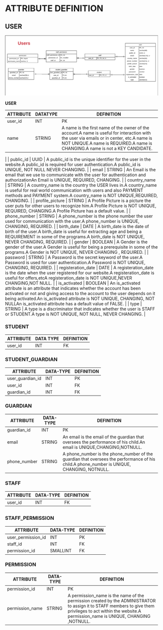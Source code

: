 # **ATTRIBUTE DEFINITION**

## **USER**

![](./img/users-model.png)

**USER**

| ATTRIBUTE | DATATYPE | DEFINITION |
| --- | --- | --- |
| user\_id | INT | PK |
| name | STRING | A name is the first name of the owner of the account.A name is useful for interaction with the user via emails or in center, etc.A name is NOT UNIQUE.A name is REQUIRED.A name is CHANGING.A name is not a KEY CANDIDATE.
 |
| public\_id | UUID | A public\_id is the unique identifier for the user in the website.A public\_id is required for user authentication.A public\_id is UNIQUE, NOT NULL NEVER CHANGING. |
| email | STRING | An Email is the email that we use to communicate with the user for authentication and authorizationAn Email is UNIQUE, REQUIRED, CHANGING. |
| country\_name | STRING | A country\_name is the country the USER lives in.A country\_name is useful for real world communication with users and also PAYMENT methods and PAYMENT system.A country\_name is NOT UNIQUE,REQUIRED, CHANGING. |
| profile\_picture | STRING | A Profile Picture is a picture the user puts for other users to recognize him.A Profile Picture is NOT UNIQUE, REQUIRED, CHANGING.A Profile Picture has a default value. |
| phone\_number | STRING | A phone\_number is the phone number the user used for communication with the user.A phone\_number is UNIQUE, CHANGING, REQUIRED. |
| birth\_date | DATE | A birth\_date is the date of birth of the user.A birth\_date is useful for extracting age and being a REQUIREMENT in some of the programs.A birth\_date is NOT UNIQUE, NEVER CHANGING, REQUIRED. |
| gender | BOOLEAN | A Gender is the gender of the user.A Gender is useful for being a prerequisite in some of the programs.A Gender is NOT UNIQUE, NEVER CHANGING , REQUIRED. |
| password | STRING | A Password is the secret keyword of the user.A Password is used for user authentication.A Password is NOT UNIQUE, CHANGING, REQUIRED. |
| registeration\_date | DATE | A registeration\_date is the date when the user registered for our website.A registeration\_date is useful for offers,etcA registeration\_date is NOT UNIQUE,NEVER CHANGING,NOT NULL. |
| is\_activated | BOOLEAN | An is\_activated attribute is an attribute that indicates whether the account has been activated or not and giving access to the account to the user depends on it being activated.An is\_activated attribute is NOT UNIQUE, CHANGING, NOT NULLAn is\_activated attribute has a default value of FALSE. |
| type | STRING | A type is a discriminator that indicates whether the user is STAFF or STUDENT.A type is NOT UNIQUE, NOT NULL, NEVER CHANGING. |

### **STUDENT**

| ATTRIBUTE | DATA TYPE | DEFINITION |
| --- | --- | --- |
| user\_id | INT | FK |

### **STUDENT\_GUARDIAN**

| ATTRIBUTE | DATA-TYPE | DEFINITION |
| --- | --- | --- |
| user\_guardian\_id | INT | PK |
| user\_id | INT | FK |
| guardian\_id | INT | FK |

### **GUARDIAN**

| ATTRIBUTE | DATA-TYPE | DEFINITION |
| --- | --- | --- |
| guardian\_id | INT | PK |
| email | STRING | An email is the email of the guardian that oversees the performance of his child.An email is UNIQUE,CHANGING,NOTNULL. |
| phone\_number | STRING | A phone\_number is the phone\_number of the guardian that oversees the performance of his child.A phone\_number is UNIQUE, CHANGING, NOTNULL. |

### **STAFF**

| ATTRIBUTE | DATA-TYPE | DEFINITION |
| --- | --- | --- |
| user\_id | INT | FK |

##

### **STAFF\_PERMISSION**

| ATTRIBUTE | DATA-TYPE | DEFINITION |
| --- | --- | --- |
| user\_permission\_id | INT | PK |
| staff\_id | INT | FK |
| permission\_id | SMALLINT | FK |

### **PERMISSION**

| ATTRIBUTE | DATA-TYPE | DEFINITION |
| --- | --- | --- |
| permission\_id | INT | PK |
| permission\_name | STRING | A permission\_name is the name of the permission created by the ADMINISTRATOR to assign it to STAFF members to give them privileges to act within the website.A permission\_name is UNIQUE, CHANGING ,NOTNULL. |
